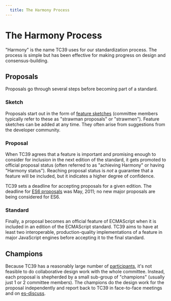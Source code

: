 ```yaml
---
  title: The Harmony Process
---
```


# The Harmony Process

"Harmony" is the name TC39 uses for our standardization process. The process is simple but has been effective for making progress on design and consensus-building.

## Proposals

Proposals go through several steps before becoming part of a standard.

### Sketch

Proposals start out in the form of [feature sketches](/sketches) (committee members typically refer to these as "strawman proposals" or "strawmen"). Feature sketches can be added at any time. They often arise from suggestions from the developer community.

### Proposal

When TC39 agrees that a feature is important and promising enough to consider for inclusion in the next edition of the standard, it gets promoted to official proposal status (often referred to as "achieving Harmony" or having "Harmony status"). Reaching proposal status is *not* a guarantee that a feature will be included, but it indicates a higher degree of confidence.

TC39 sets a deadline for accepting proposals for a given edition. The deadline for [ES6 proposals](/es6) was May, 2011; no new major proposals are being considered for ES6.

### Standard

Finally, a proposal becomes an official feature of ECMAScript when it is included in an edition of the ECMAScript standard. TC39 aims to have at least two interoperable, production-quality implementations of a feature in major JavaScript engines before accepting it to the final standard.

## Champions

Because TC39 has a reasonably large number of [participants](/about/people), it's not feasible to do collaborative design work with the whole committee. Instead, each proposal is shepherded by a small sub-group of "champions" (usually just 1 or 2 committee members). The champions do the design work for the proposal independently and report back to TC39 in face-to-face meetings and on [es-discuss](https://mail.mozilla.org/listinfo/es-discuss).
